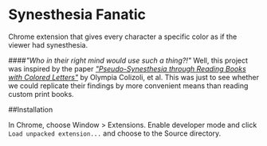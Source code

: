 Synesthesia Fanatic
=============

Chrome extension that gives every character a specific color as if the viewer had synesthesia.

####*"Who in their right mind would use such a thing?!"*
Well, this project was inspired by the paper [*"Pseudo-Synesthesia through Reading Books with Colored Letters"*](http://www.plosone.org/article/info%3Adoi%2F10.1371%2Fjournal.pone.0039799) by Olympia Colizoli, et al. This was just to see whether we could replicate their findings by more convenient means than reading custom print books.


##Installation

In Chrome, choose Window > Extensions.  Enable developer mode and click `Load unpacked extension...` and choose to the Source directory.

